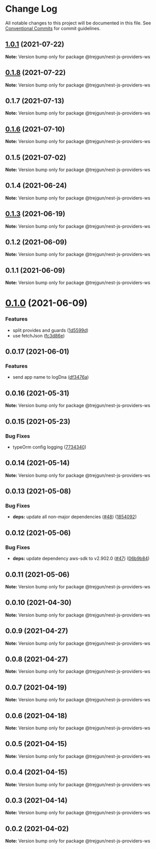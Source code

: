 # Change Log

All notable changes to this project will be documented in this file.
See [Conventional Commits](https://conventionalcommits.org) for commit guidelines.

## [1.0.1](https://github.com/trejgun/common-packages/compare/@trejgun/nest-js-providers-ws@0.1.8...@trejgun/nest-js-providers-ws@1.0.1) (2021-07-22)

**Note:** Version bump only for package @trejgun/nest-js-providers-ws





## [0.1.8](https://github.com/trejgun/common-packages/compare/@trejgun/nest-js-providers-ws@0.1.7...@trejgun/nest-js-providers-ws@0.1.8) (2021-07-22)

**Note:** Version bump only for package @trejgun/nest-js-providers-ws





## 0.1.7 (2021-07-13)

**Note:** Version bump only for package @trejgun/nest-js-providers-ws





## [0.1.6](https://github.com/trejgun/common-packages/compare/@trejgun/nest-js-providers-ws@0.1.5...@trejgun/nest-js-providers-ws@0.1.6) (2021-07-10)

**Note:** Version bump only for package @trejgun/nest-js-providers-ws





## 0.1.5 (2021-07-02)

**Note:** Version bump only for package @trejgun/nest-js-providers-ws





## 0.1.4 (2021-06-24)

**Note:** Version bump only for package @trejgun/nest-js-providers-ws





## [0.1.3](https://github.com/trejgun/common-packages/compare/@trejgun/nest-js-providers-ws@0.1.2...@trejgun/nest-js-providers-ws@0.1.3) (2021-06-19)

**Note:** Version bump only for package @trejgun/nest-js-providers-ws





## 0.1.2 (2021-06-09)

**Note:** Version bump only for package @trejgun/nest-js-providers-ws





## 0.1.1 (2021-06-09)

**Note:** Version bump only for package @trejgun/nest-js-providers-ws





# [0.1.0](https://github.com/trejgun/common-packages/compare/@trejgun/nest-js-providers-ws@0.0.17...@trejgun/nest-js-providers-ws@0.1.0) (2021-06-09)


### Features

* split provides and guards ([1d5599d](https://github.com/trejgun/common-packages/commit/1d5599dfd2239256b6169db381f03de2931d1256))
* use fetchJson ([fc3d86e](https://github.com/trejgun/common-packages/commit/fc3d86e0a27e2cf4387d8706222abae24bde9b16))





## 0.0.17 (2021-06-01)


### Features

* send app name to logDna ([df3476a](https://github.com/trejgun/common-packages/commit/df3476a4a17098fdf80f99cf2400d114cd4e47ad))





## 0.0.16 (2021-05-31)

**Note:** Version bump only for package @trejgun/nest-js-providers-ws





## 0.0.15 (2021-05-23)


### Bug Fixes

* typeOrm config logging ([7734340](https://github.com/trejgun/common-packages/commit/77343402c7e0c63d3d19bfc55df29b961f68eaaa))





## 0.0.14 (2021-05-14)

**Note:** Version bump only for package @trejgun/nest-js-providers-ws





## 0.0.13 (2021-05-08)


### Bug Fixes

* **deps:** update all non-major dependencies ([#48](https://github.com/trejgun/common-packages/issues/48)) ([1854092](https://github.com/trejgun/common-packages/commit/1854092c4d51e9ec43aa1d75bb43037c21b11630))





## 0.0.12 (2021-05-06)


### Bug Fixes

* **deps:** update dependency aws-sdk to v2.902.0 ([#47](https://github.com/trejgun/common-packages/issues/47)) ([06b9b84](https://github.com/trejgun/common-packages/commit/06b9b845709c6eb67b7e04277f86ecb9bf19fc73))





## 0.0.11 (2021-05-06)

**Note:** Version bump only for package @trejgun/nest-js-providers-ws





## 0.0.10 (2021-04-30)

**Note:** Version bump only for package @trejgun/nest-js-providers-ws





## 0.0.9 (2021-04-27)

**Note:** Version bump only for package @trejgun/nest-js-providers-ws





## 0.0.8 (2021-04-27)

**Note:** Version bump only for package @trejgun/nest-js-providers-ws





## 0.0.7 (2021-04-19)

**Note:** Version bump only for package @trejgun/nest-js-providers-ws





## 0.0.6 (2021-04-18)

**Note:** Version bump only for package @trejgun/nest-js-providers-ws





## 0.0.5 (2021-04-15)

**Note:** Version bump only for package @trejgun/nest-js-providers-ws





## 0.0.4 (2021-04-15)

**Note:** Version bump only for package @trejgun/nest-js-providers-ws





## 0.0.3 (2021-04-14)

**Note:** Version bump only for package @trejgun/nest-js-providers-ws





## 0.0.2 (2021-04-02)

**Note:** Version bump only for package @trejgun/nest-js-providers-ws
